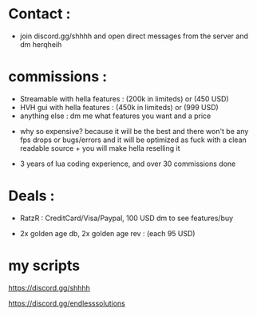 # Contact :

* join discord.gg/shhhh and open direct messages from the server and dm herqheih

# commissions :

* Streamable with hella features : (200k in limiteds) or (450 USD)
* HVH gui with hella features : (450k in limiteds) or (999 USD)
* anything else : dm me what features you want and a price

+ why so expensive? because it will be the best and there won't be any fps drops or bugs/errors and it will be optimized as fuck with a clean readable source + you will make hella reselling it

+ 3 years of lua coding experience, and over 30 commissions done

# Deals :

* RatzR : CreditCard/Visa/Paypal, 100 USD dm to see features/buy

* 2x golden age db, 2x golden age rev : (each 95 USD)

# my scripts
https://discord.gg/shhhh

https://discord.gg/endlesssolutions
